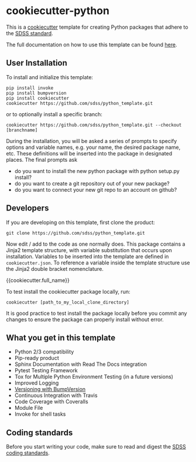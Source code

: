 # cookiecutter-python

This is a [cookiecutter](https://github.com/audreyr/cookiecutter) template for creating Python packages that adhere to the [SDSS standard](./\{\{cookiecutter.package_name\}\}/STYLE.rst).

The full documentation on how to use this template can be found [here](http://sdss-python-template.readthedocs.io/en/latest/).

## User Installation

To install and initialize this template:

    pip install invoke
    pip install bumpversion
    pip install cookiecutter
    cookiecutter https://github.com/sdss/python_template.git

or to optionally install a specific branch:

    cookiecutter https://github.com/sdss/python_template.git --checkout [branchname]

During the installation, you will be asked a series of prompts to specify options and variable names, e.g. your name, the desired package name, etc. These definitions will be inserted into the package in designated places.  The final prompts ask

* do you want to install the new python package with python setup.py install?
* do you want to create a git repository out of your new package?
* do you want to connect your new git repo to an account on github?


## Developers

If you are developing on this template, first clone the product:

    git clone https://github.com/sdss/python_template.git

Now edit / add to the code as one normally does.  This package contains a Jinja2 template structure, with variable substitution that occurs upon installation. Variables to be inserted into the template are defined in `cookiecutter.json`.  To reference a variable inside the template structure use the Jinja2 double bracket nomenclature.

   {{cookiecutter.full_name}}

To test install the cookiecutter package locally, run:

    cookiecutter [path_to_my_local_clone_directory]

It is good practice to test install the package locally before you commit any changes to ensure the package can properly install without error.

## What you get in this template

* Python 2/3 compatibility
* Pip-ready product
* Sphinx Documentation with Read The Docs integration
* Pytest Testing Framework
* Tox for Multiple Python Environment Testing (in a future versions)
* Improved Logging
* [Versioning with BumpVersion](https://github.com/peritus/bumpversion)
* Continuous Integration with Travis
* Code Coverage with Coveralls
* Module File
* Invoke for shell tasks

## Coding standards

Before you start writing your code, make sure to read and digest the [SDSS coding standards](./\{\{cookiecutter.package_name\}\}/STYLE.rst).
